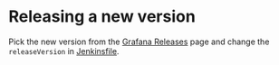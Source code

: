 # Releasing a new version
Pick the new version from the [Grafana Releases] page and change the `releaseVersion` in [Jenkinsfile](./Jenkinsfile).


[Grafana Releases]: https://github.com/grafana/grafana/releases